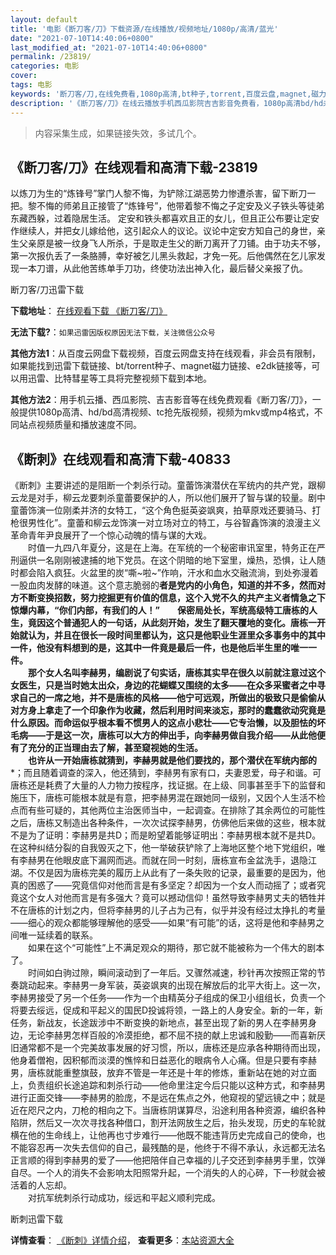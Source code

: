 ```yaml
---
layout: default
title: '电影《断刀客/刀》下载资源/在线播放/视频地址/1080p/高清/蓝光'
date: "2021-07-10T14:40:06+0800"
last_modified_at: "2021-07-10T14:40:06+0800"
permalink: /23819/
categories: 电影
cover:
tags: 电影
keywords: '断刀客/刀,在线免费看,1080p高清,bt种子,torrent,百度云盘,magnet,磁力链,迅雷下载资源'
description: '《断刀客/刀》在线云播放手机西瓜影院吉吉影音免费看，1080p高清bd/hd未删减完整版和tc抢先枪版，mkv/mp4格式，附带bt/torrent种子、magnet/磁力链、百度云盘、网盘资源迅雷下载链接'
---
```


>内容采集生成，如果链接失效，多试几个。


## 《断刀客/刀》在线观看和高清下载-23819

以炼刀为生的&ldquo;炼锋号&rdquo;掌门人黎不悔，为铲除江湖恶势力惨遭杀害，留下断刀一把。黎不悔的师弟且正接管了“炼锋号&rdquo;，他带着黎不悔之子定安及义子铁头等徒弟东藏西躲，过着隐居生活。 定安和铁头都喜欢且正的女儿，但且正公布要让定安作继续人，并把女儿嫁给他，这引起众人的议论。议论中定安方知自己的身世，亲生父亲原是被一纹身飞人所杀，于是取走生父的断刀离开了刀铺。由于功夫不够，第一次报仇丢了一条胳膊，幸好被乞儿黑头救起，才免一死。后他偶然在乞儿家发现一本刀谱，从此他苦练单手刀功，终使功法出神入化，最后替父亲报了仇。</p>


断刀客/刀迅雷下载

**下载地址**： [在线观看下载 《断刀客/刀》](https://www.993dy.com//vod-detail-id-24299.html) 


**无法下载?**：`如果迅雷因版权原因无法下载，关注微信公众号 `

**其他方法1**：从百度云网盘下载视频，百度云网盘支持在线观看，非会员有限制，如果能找到迅雷下载链接、bt/torrent种子、magnet磁力链接、e2dk链接等，可以用迅雷、比特彗星等工具将完整视频下载到本地。

**其他方法2**：用手机云播、西瓜影院、吉吉影音等在线免费观看《断刀客/刀》，一般提供1080p高清、hd/bd高清视频、tc抢先版视频，视频为mkv或mp4格式，不同站点视频质量和播放速度不同。


## 《断刺》在线观看和高清下载-40833

《断刺》主要讲述的是阻断一个刺杀行动。童蕾饰演潜伏在军统内的共产党，跟柳云龙是对手，柳云龙要刺杀童蕾要保护的人，所以他们展开了智与谋的较量。剧中童蕾饰演一位刚柔并济的女特工，“这个角色挺英姿飒爽，拍草原戏还要骑马、打枪很男性化”。童蕾和柳云龙饰演一对立场对立的特工，与谷智鑫饰演的浪漫主义革命青年尹良展开了一个惊心动魄的情与谋的大戏。<br />　　时值一九四八年夏分，这是在上海。在军统的一个秘密审讯室里，特务正在严刑逼供一名刚刚被逮捕的地下党员。在这个阴暗的地下室里，燥热，恐惧，让人随时都会陷入疯狂。火盆里的炭“嘶~啦~”作响，汗水和血水交融流淌，到处弥漫着一股血肉发酵的味道。这个意志脆弱的**者是党内的小角色，知道的并不多，然而对方不断变换招数，努力挖掘更有价值的信息，这个入党不久的共产主义者情急之下惊爆内幕，“你们内部，有我们的人！&rdquo;　　保密局处长，军统高级特工唐栋的人生，竟因这个普通犯人的一句话，从此刻开始，发生了翻天覆地的变化。唐栋一开始就认为，并且在很长一段时间里都认为，这只是他职业生涯里众多事务中的其中一件，他没有料想到的是，这其中一件竟是最后一件，也是他后半生里的唯一一件。<br />　　那个女人名叫李赫男，编剧说了句实话，唐栋其实早在很久以前就注意过这个女医生，只是当时她太出众，身边的花蝴蝶又围绕的太多&mdash;—在众多采蜜者之中寻求自己的一席之地，并不是唐栋的风格——他宁可远观，所做出的极致只是偷偷从对方身上拿走了一个印象作为收藏，然后利用时间来淡忘，那时的蠢蠢欲动究竟是什么原因。而命运似乎根本看不惯男人的这点小悲壮——它专治懒，以及胆怯的坏毛病&mdash;—于是这一次，唐栋可以大方的伸出手，向李赫男做自我介绍——从此他便有了充分的正当理由去了解，甚至窥视她的生活。<br />　　也许从一开始唐栋就猜到，李赫男就是他们要找的，那个潜伏在军统内部的***；而且随着调查的深入，他还猜到，李赫男有家有口，夫妻恩爱，母子和谐。可唐栋还是耗费了大量的人力物力按程序，找证据。在上级、同事甚至手下的监督和施压下，唐栋可能根本就是有意，把李赫男混在跟她同一级别，又因个人生活不检点而有些可疑的，其他两位主治医师当中，一起调查。在排除了其余两位的可能性之后，唐栋又制造出各种条件，一次次试探李赫男，仿佛他后来做的这些，根本就不是为了证明：李赫男是共D；而是盼望着能够证明出：李赫男根本就不是共D。在这种纠结分裂的自我毁灭之下，他一举破获铲除了上海地区整个地下党组织，唯有李赫男在他眼皮底下漏网而逃。而就在同一时刻，唐栋宣布金盆洗手，退隐江湖。不仅是因为唐栋完美的履历上从此有了一条失败的记录，最重要的是因为，他真的困惑了&mdash;—究竟信仰对他而言是有多坚定？却因为一个女人而动摇了；或者究竟这个女人对他而言是有多强大？竟可以撼动信仰！虽然导致李赫男丈夫的牺牲并不在唐栋的计划之内，但将李赫男的儿子占为己有，似乎并没有经过太挣扎的考量——细心的观众都能够理解他的感受——如果“有可能&rdquo;的话，这将是他和李赫男之间唯一延续着的联系。<br />　　如果在这个&ldquo;可能性&rdquo;上不满足观众的期待，那它就不能被称为一个伟大的剧本了。<br />　　时间如白驹过隙，瞬间滚动到了一年后。又骤然减速，秒针再次按照正常的节奏跳动起来。李赫男一身军装，英姿飒爽的出现在解放后的北平大街上。这一次，李赫男接受了另一个任务&mdash;—作为一个由精英分子组成的保卫小组组长，负责一个将要去绥远，促成和平起义的国民D投诚将领，一路上的人身安全。新的一年，新任务，新战友，长途跋涉中不断变换的新地点，甚至出现了新的男人在李赫男身边，无论李赫男怎样百般的冷漠拒绝，都不屈不挠的献上忠诚和殷勤&mdash;—而喜新厌旧通常都不是一个完美故事发展的好习惯，所以，唐栋还是应承各种期待而出现，他身着僧袍，因积郁而淡漠的憔悴和日益恶化的眼病令人心痛。但是只要有李赫男，唐栋就能重整旗鼓，放弃不管是一年还是十年的修炼，重新站在她的对立面上，负责组织长途追踪和刺杀行动——他命里注定今后只能以这种方式，和李赫男进行正面交锋&mdash;—李赫男的脸庞，不是远在焦点之外，他窥视的望远镜之中；就是近在咫尺之内，刀枪的相向之下。当唐栋阴谋算尽，沿途利用各种资源，编织各种陷阱，然后又一次次寻找各种借口，割开法网放生之后，抬头发现，历史的车轮就横在他的生命线上，让他再也寸步难行&mdash;—他既不能违背历史完成自己的使命，也不能容忍再一次失去信仰的自己，最残酷的是，他终于不得不承认，永远都无法名正言顺的得到李赫男的爱了——他把陪伴自己幸福的儿子交还到李赫男手里，饮弹自尽。一个人的消失不会影响太阳照常升起，一个消失的人的心碎，下一秒就会被活着的人忘却。<br />　　对抗军统刺杀行动成功，绥远和平起义顺利完成。


断刺迅雷下载

**详情查看**： [《断刺》详情介绍](/movie/40833/)， **查看更多**：[本站资源大全](/movie/t/all/)

